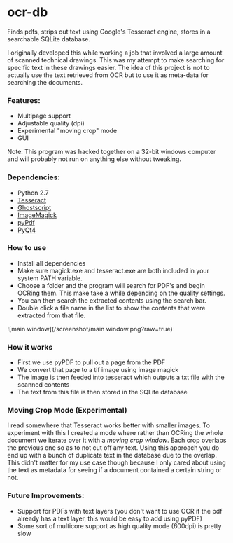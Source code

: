 # ocr-db
Finds pdfs, strips out text using Google's Tesseract engine, stores in a searchable SQLite database.

I originally developed this while working a job that involved a large amount of scanned technical drawings. This was my attempt to make searching for specific text in these drawings easier. The idea of this project is not to actually use the text retrieved from OCR but to use it as meta-data for searching the documents.

### Features:
- Multipage support
- Adjustable quality (dpi)
- Experimental "moving crop" mode
- GUI

Note: This program was hacked together on a 32-bit windows computer and will probably not run on anything else without tweaking.

### Dependencies:
- Python 2.7
- [Tesseract](https://github.com/tesseract-ocr/tesseract/wiki)
- [Ghostscript](http://ghostscript.com/download/gsdnld.html)
- [ImageMagick](http://www.imagemagick.org/script/binary-releases.php)
- [pyPdf](https://pypi.python.org/pypi/pyPdf/1.13)
- [PyQt4](https://www.riverbankcomputing.com/software/pyqt/download)

### How to use
- Install all dependencies
- Make sure magick.exe and tesseract.exe are both included in your system PATH variable.
- Choose a folder and the program will search for PDF's and begin OCRing them. This make take a while depending on the quality settings. 
- You can then search the extracted contents using the search bar. 
- Double click a file name in the list to show the contents that were extracted from that file.

![main window](/screenshot/main window.png?raw=true)

### How it works
- First we use pyPDF to pull out a page from the PDF 
- We convert that page to a tif image using image magick 
- The image is then feeded into tesseract which outputs a txt file with the scanned contents
- The text from this file is then stored in the SQLite database

### Moving Crop Mode (Experimental)
I read somewhere that Tesseract works better with smaller images. To experiment with this I created a mode where rather than OCRing the whole document we iterate over it with a *moving crop window*. Each crop overlaps the previous one so as to not cut off any text. Using this approach you do end up with a bunch of duplicate text in the database due to the overlap. This didn't matter for my use case though because I only cared about using the text as metadata for seeing if a document contained a certain string or not.


### Future Improvements:
- Support for PDFs with text layers (you don't want to use OCR if the pdf already has a text layer, this would be easy to add using pyPDF)
- Some sort of multicore support as high quality mode (600dpi) is pretty slow 
